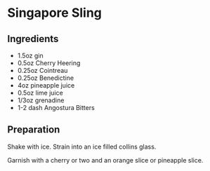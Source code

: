 # Singapore Sling

## Ingredients

* 1.5oz   gin
* 0.5oz    Cherry Heering
* 0.25oz   Cointreau
* 0.25oz   Benedictine
* 4oz      pineapple juice
* 0.5oz    lime juice
* 1/3oz    grenadine
* 1-2 dash Angostura Bitters

## Preparation

Shake with ice. Strain into an ice filled collins glass. 

Garnish with a cherry or two and an orange slice or pineapple slice.